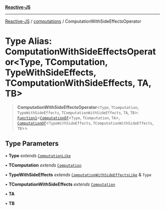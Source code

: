 [**Reactive-JS**](../../README.md)

***

[Reactive-JS](../../README.md) / [computations](../README.md) / ComputationWithSideEffectsOperator

# Type Alias: ComputationWithSideEffectsOperator\<Type, TComputation, TypeWithSideEffects, TComputationWithSideEffects, TA, TB\>

> **ComputationWithSideEffectsOperator**\<`Type`, `TComputation`, `TypeWithSideEffects`, `TComputationWithSideEffects`, `TA`, `TB`\>: [`Function1`](../../functions/type-aliases/Function1.md)\<[`ComputationOf`](ComputationOf.md)\<`Type`, `TComputation`, `TA`\>, [`ComputationOf`](ComputationOf.md)\<`TypeWithSideEffects`, `TComputationWithSideEffects`, `TB`\>\>

## Type Parameters

• **Type** *extends* [`ComputationLike`](../interfaces/ComputationLike.md)

• **TComputation** *extends* [`Computation`](../interfaces/Computation.md)

• **TypeWithSideEffects** *extends* [`ComputationWithSideEffectsLike`](../interfaces/ComputationWithSideEffectsLike.md) & `Type`

• **TComputationWithSideEffects** *extends* [`Computation`](../interfaces/Computation.md)

• **TA**

• **TB**
